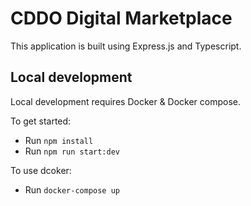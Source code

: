 # CDDO Digital Marketplace

This application is built using Express.js and Typescript.

## Local development

Local development requires Docker & Docker compose.

To get started:

- Run `npm install`
- Run `npm run start:dev`

To use dcoker:

- Run `docker-compose up`
